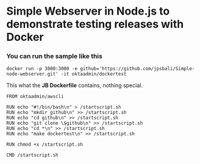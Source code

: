 # Simple Webserver in Node.js to demonstrate testing releases with Docker

### You can run the sample like this

`docker run -p 3000:3000 -e github='https://github.com/jpsbali/Simple-node-webserver.git' -it oktaadmin/dockertest`

This what the **JB Dockerfile** contains, nothing special.

```
FROM oktaadmin/awscli

RUN echo "#!/bin/bash\n" > /startscript.sh
RUN echo "mkdir github\n" >> /startscript.sh
RUN echo "cd github\n" >> /startscript.sh
RUN echo "git clone \$github\n" >> /startscript.sh
RUN echo "cd *\n" >> /startscript.sh
RUN echo "make dockertest\n" >> /startscript.sh

RUN chmod +x /startscript.sh

CMD /startscript.sh

```
